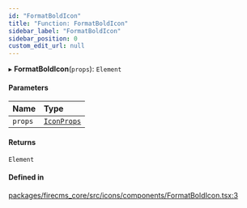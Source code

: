 ```yaml
---
id: "FormatBoldIcon"
title: "Function: FormatBoldIcon"
sidebar_label: "FormatBoldIcon"
sidebar_position: 0
custom_edit_url: null
---
```


▸ **FormatBoldIcon**(`props`): `Element`

#### Parameters

| Name | Type |
| :------ | :------ |
| `props` | [`IconProps`](../types/IconProps.md) |

#### Returns

`Element`

#### Defined in

[packages/firecms_core/src/icons/components/FormatBoldIcon.tsx:3](https://github.com/FireCMSco/firecms/blob/d45f3739/packages/firecms_core/src/icons/components/FormatBoldIcon.tsx#L3)
